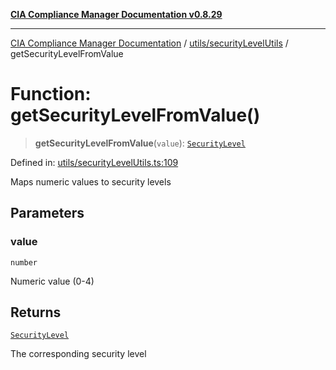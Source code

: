 [**CIA Compliance Manager Documentation v0.8.29**](../../../README.md)

***

[CIA Compliance Manager Documentation](../../../modules.md) / [utils/securityLevelUtils](../README.md) / getSecurityLevelFromValue

# Function: getSecurityLevelFromValue()

> **getSecurityLevelFromValue**(`value`): [`SecurityLevel`](../../../types/cia/type-aliases/SecurityLevel.md)

Defined in: [utils/securityLevelUtils.ts:109](https://github.com/Hack23/cia-compliance-manager/blob/5836b4c74e2010cd05eca63c0016fd711c628ec9/src/utils/securityLevelUtils.ts#L109)

Maps numeric values to security levels

## Parameters

### value

`number`

Numeric value (0-4)

## Returns

[`SecurityLevel`](../../../types/cia/type-aliases/SecurityLevel.md)

The corresponding security level
